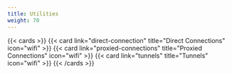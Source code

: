 ```yaml
---
title: Utilities
weight: 70
---
```


{{< cards >}}
  {{< card link="direct-connection" title="Direct Connections" icon="wifi" >}}
  {{< card link="proxied-connections" title="Proxied Connections" icon="wifi" >}}
  {{< card link="tunnels" title="Tunnels" icon="wifi" >}}
{{< /cards >}}
